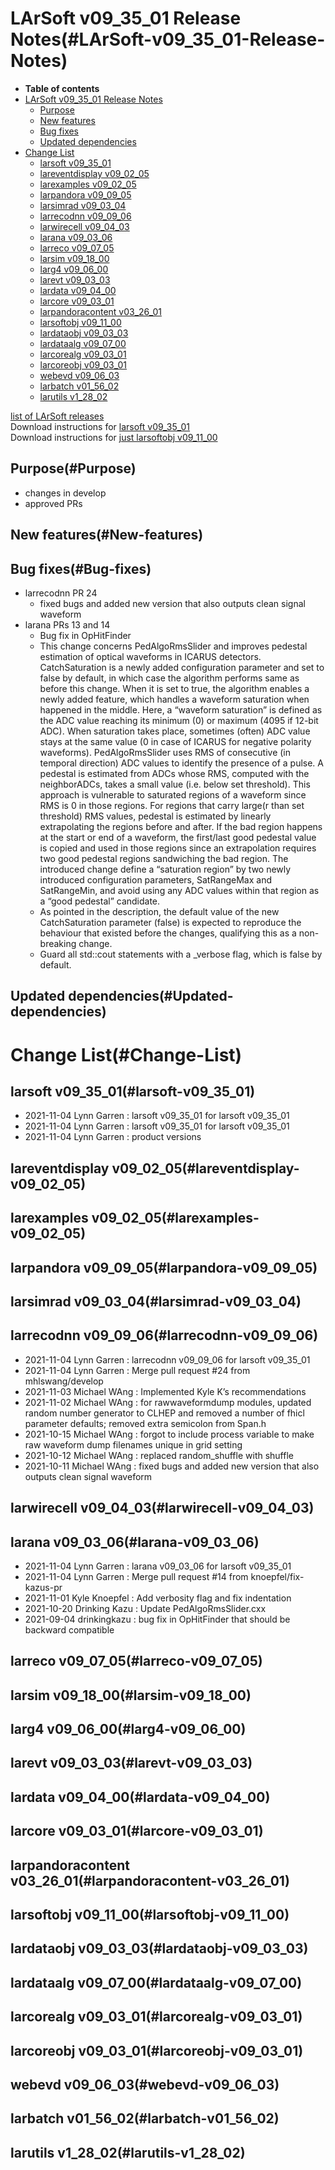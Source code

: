 LArSoft v09\_35\_01 Release Notes(#LArSoft-v09_35_01-Release-Notes)
======================================================================

-   **Table of contents**
-   [LArSoft v09\_35\_01 Release Notes](#LArSoft-v09_35_01-Release-Notes)
    -   [Purpose](#Purpose)
    -   [New features](#New-features)
    -   [Bug fixes](#Bug-fixes)
    -   [Updated dependencies](#Updated-dependencies)
-   [Change List](#Change-List)
    -   [larsoft v09\_35\_01](#larsoft-v09_35_01)
    -   [lareventdisplay v09\_02\_05](#lareventdisplay-v09_02_05)
    -   [larexamples v09\_02\_05](#larexamples-v09_02_05)
    -   [larpandora v09\_09\_05](#larpandora-v09_09_05)
    -   [larsimrad v09\_03\_04](#larsimrad-v09_03_04)
    -   [larrecodnn v09\_09\_06](#larrecodnn-v09_09_06)
    -   [larwirecell v09\_04\_03](#larwirecell-v09_04_03)
    -   [larana v09\_03\_06](#larana-v09_03_06)
    -   [larreco v09\_07\_05](#larreco-v09_07_05)
    -   [larsim v09\_18\_00](#larsim-v09_18_00)
    -   [larg4 v09\_06\_00](#larg4-v09_06_00)
    -   [larevt v09\_03\_03](#larevt-v09_03_03)
    -   [lardata v09\_04\_00](#lardata-v09_04_00)
    -   [larcore v09\_03\_01](#larcore-v09_03_01)
    -   [larpandoracontent v03\_26\_01](#larpandoracontent-v03_26_01)
    -   [larsoftobj v09\_11\_00](#larsoftobj-v09_11_00)
    -   [lardataobj v09\_03\_03](#lardataobj-v09_03_03)
    -   [lardataalg v09\_07\_00](#lardataalg-v09_07_00)
    -   [larcorealg v09\_03\_01](#larcorealg-v09_03_01)
    -   [larcoreobj v09\_03\_01](#larcoreobj-v09_03_01)
    -   [webevd v09\_06\_03](#webevd-v09_06_03)
    -   [larbatch v01\_56\_02](#larbatch-v01_56_02)
    -   [larutils v1\_28\_02](#larutils-v1_28_02)

[list of LArSoft releases](LArSoft_release_list)\
Download instructions for [larsoft v09\_35\_01](http://scisoft.fnal.gov/scisoft/bundles/larsoft/v09_35_01/larsoft-v09_35_01.html)\
Download instructions for [just larsoftobj v09\_11\_00](http://scisoft.fnal.gov/scisoft/bundles/larsoftobj/v09_11_00/larsoftobj-v09_11_00.html)

Purpose(#Purpose)
--------------------

-   changes in develop
-   approved PRs

New features(#New-features)
------------------------------

Bug fixes(#Bug-fixes)
------------------------

-   larrecodnn PR 24
    -   fixed bugs and added new version that also outputs clean signal waveform
-   larana PRs 13 and 14
    -   Bug fix in OpHitFinder
    -   This change concerns PedAlgoRmsSlider and improves pedestal estimation of optical waveforms in ICARUS detectors. CatchSaturation is a newly added configuration parameter and set to false by default, in which case the algorithm performs same as before this change. When it is set to true, the algorithm enables a newly added feature, which handles a waveform saturation when happened in the middle. Here, a “waveform saturation” is defined as the ADC value reaching its minimum (0) or maximum (4095 if 12-bit ADC). When saturation takes place, sometimes (often) ADC value stays at the same value (0 in case of ICARUS for negative polarity waveforms). PedAlgoRmsSlider uses RMS of consecutive (in temporal direction) ADC values to identify the presence of a pulse. A pedestal is estimated from ADCs whose RMS, computed with the neighborADCs, takes a small value (i.e. below set threshold). This approach is vulnerable to saturated regions of a waveform since RMS is 0 in those regions. For regions that carry large(r than set threshold) RMS values, pedestal is estimated by linearly extrapolating the regions before and after. If the bad region happens at the start or end of a waveform, the first/last good pedestal value is copied and used in those regions since an extrapolation requires two good pedestal regions sandwiching the bad region. The introduced change define a “saturation region” by two newly introduced configuration parameters, SatRangeMax and SatRangeMin, and avoid using any ADC values within that region as a “good pedestal” candidate.
    -   As pointed in the description, the default value of the new CatchSaturation parameter (false) is expected to reproduce the behaviour that existed before the changes, qualifying this as a non-breaking change.
    -   Guard all std::cout statements with a \_verbose flag, which is false by default.

Updated dependencies(#Updated-dependencies)
----------------------------------------------

Change List(#Change-List)
============================

larsoft v09\_35\_01(#larsoft-v09_35_01)
------------------------------------------

-   2021-11-04 Lynn Garren : larsoft v09\_35\_01 for larsoft v09\_35\_01
-   2021-11-04 Lynn Garren : larsoft v09\_35\_01 for larsoft v09\_35\_01
-   2021-11-04 Lynn Garren : product versions

lareventdisplay v09\_02\_05(#lareventdisplay-v09_02_05)
----------------------------------------------------------

larexamples v09\_02\_05(#larexamples-v09_02_05)
--------------------------------------------------

larpandora v09\_09\_05(#larpandora-v09_09_05)
------------------------------------------------

larsimrad v09\_03\_04(#larsimrad-v09_03_04)
----------------------------------------------

larrecodnn v09\_09\_06(#larrecodnn-v09_09_06)
------------------------------------------------

-   2021-11-04 Lynn Garren : larrecodnn v09\_09\_06 for larsoft v09\_35\_01
-   2021-11-04 Lynn Garren : Merge pull request \#24 from mhlswang/develop
-   2021-11-03 Michael WAng : Implemented Kyle K’s recommendations
-   2021-11-02 Michael WAng : for rawwaveformdump modules, updated random number generator to CLHEP and removed a number of fhicl parameter defaults; removed extra semicolon from Span.h
-   2021-10-15 Michael WAng : forgot to include process variable to make raw waveform dump filenames unique in grid setting
-   2021-10-12 Michael WAng : replaced random\_shuffle with shuffle
-   2021-10-11 Michael WAng : fixed bugs and added new version that also outputs clean signal waveform

larwirecell v09\_04\_03(#larwirecell-v09_04_03)
--------------------------------------------------

larana v09\_03\_06(#larana-v09_03_06)
----------------------------------------

-   2021-11-04 Lynn Garren : larana v09\_03\_06 for larsoft v09\_35\_01
-   2021-11-04 Lynn Garren : Merge pull request \#14 from knoepfel/fix-kazus-pr
-   2021-11-01 Kyle Knoepfel : Add verbosity flag and fix indentation
-   2021-10-20 Drinking Kazu : Update PedAlgoRmsSlider.cxx
-   2021-09-04 drinkingkazu : bug fix in OpHitFinder that should be backward compatible

larreco v09\_07\_05(#larreco-v09_07_05)
------------------------------------------

larsim v09\_18\_00(#larsim-v09_18_00)
----------------------------------------

larg4 v09\_06\_00(#larg4-v09_06_00)
--------------------------------------

larevt v09\_03\_03(#larevt-v09_03_03)
----------------------------------------

lardata v09\_04\_00(#lardata-v09_04_00)
------------------------------------------

larcore v09\_03\_01(#larcore-v09_03_01)
------------------------------------------

larpandoracontent v03\_26\_01(#larpandoracontent-v03_26_01)
--------------------------------------------------------------

larsoftobj v09\_11\_00(#larsoftobj-v09_11_00)
------------------------------------------------

lardataobj v09\_03\_03(#lardataobj-v09_03_03)
------------------------------------------------

lardataalg v09\_07\_00(#lardataalg-v09_07_00)
------------------------------------------------

larcorealg v09\_03\_01(#larcorealg-v09_03_01)
------------------------------------------------

larcoreobj v09\_03\_01(#larcoreobj-v09_03_01)
------------------------------------------------

webevd v09\_06\_03(#webevd-v09_06_03)
----------------------------------------

larbatch v01\_56\_02(#larbatch-v01_56_02)
--------------------------------------------

larutils v1\_28\_02(#larutils-v1_28_02)
------------------------------------------
